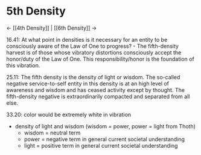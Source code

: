 # 5th Density
<- [[4th Density]] | [[6th Density]] ->

16.41: At what point in densities is it necessary for an entity to be consciously aware of the Law of One to progress? - The fifth-density harvest is of those whose vibratory distortions consciously accept the honor/duty of the Law of One. This responsibility/honor is the foundation of this vibration.

25.11: The fifth density is the density of light or wisdom. The so-called negative service-to-self entity in this density is at an high level of awareness and wisdom and has ceased activity except by thought. The fifth-density negative is extraordinarily compacted and separated from all else.

33.20: color would be extremely white in vibration

- density of light and wisdom (wisdom = power, power = light from Thoth)
	- wisdom = neutral term
	- power = negative term in general current societal understanding
	- light = positive term in general current societal understanding